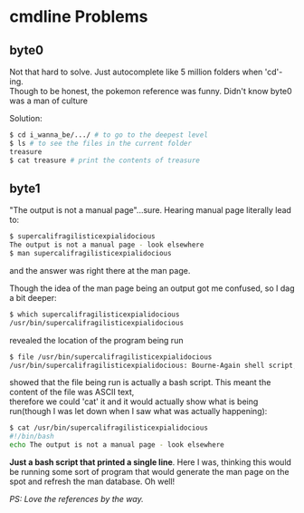 # cmdline Problems

## byte0
Not that hard to solve. Just autocomplete like 5 million folders when 'cd'-ing.  
Though to be honest, the pokemon reference was funny. Didn't know byte0 was a man of culture

Solution:
```sh
$ cd i_wanna_be/.../ # to go to the deepest level
$ ls # to see the files in the current folder
treasure
$ cat treasure # print the contents of treasure
```

## byte1
"The output is not a manual page"...sure.
Hearing manual page literally lead to:
```sh
$ supercalifragilisticexpialidocious
The output is not a manual page - look elsewhere
$ man supercalifragilisticexpialidocious
```
and the answer was right there at the man page.

Though the idea of the man page being an output got me confused, so I dag a bit deeper:

```sh
$ which supercalifragilisticexpialidocious
/usr/bin/supercalifragilisticexpialidocious
```
revealed the location of the program being run

```sh
$ file /usr/bin/supercalifragilisticexpialidocious
/usr/bin/supercalifragilisticexpialidocious: Bourne-Again shell script, ASCII text executable
```

showed that the file being run is actually a bash script. This meant the content of the file was ASCII text,  
therefore we could 'cat' it and it would actually show what is being run(though I was let down when I saw what was actually happening):


```sh
$ cat /usr/bin/supercalifragilisticexpialidocious
#!/bin/bash
echo The output is not a manual page - look elsewhere
```
**Just a bash script that printed a single line**. Here I was, thinking this would be running some sort of 
program that would generate the man page on the spot and refresh the man database. Oh well!

*PS: Love the references by the way.*

